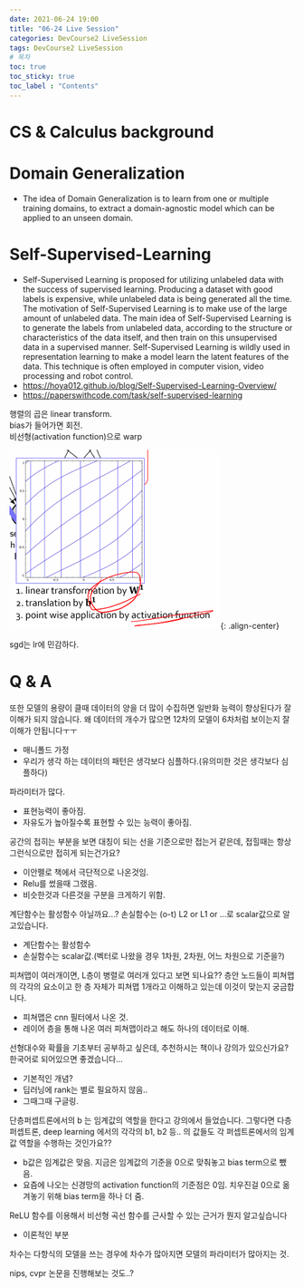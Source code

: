 ```yaml
---
date: 2021-06-24 19:00
title: "06-24 Live Session"
categories: DevCourse2 LiveSession
tags: DevCourse2 LiveSession
# 목차
toc: true  
toc_sticky: true 
toc_label : "Contents"
---
```


# CS & Calculus background  

# Domain Generalization  
- The idea of Domain Generalization is to learn from one or multiple training domains, to extract a domain-agnostic model which can be applied to an unseen domain.

# Self-Supervised-Learning
- Self-Supervised Learning is proposed for utilizing unlabeled data with the success of supervised learning. Producing a dataset with good labels is expensive, while unlabeled data is being generated all the time. The motivation of Self-Supervised Learning is to make use of the large amount of unlabeled data. The main idea of Self-Supervised Learning is to generate the labels from unlabeled data, according to the structure or characteristics of the data itself, and then train on this unsupervised data in a supervised manner. Self-Supervised Learning is wildly used in representation learning to make a model learn the latent features of the data. This technique is often employed in computer vision, video processing and robot control.  
- <https://hoya012.github.io/blog/Self-Supervised-Learning-Overview/>  
- <https://paperswithcode.com/task/self-supervised-learning>  


행렬의 곱은 linear transform.  
bias가 들어가면 회전.  
비선형(activation function)으로 warp  

![vector-transform](/assets/images/vector-transform.png){: .align-center}  

sgd는 lr에 민감하다.  

# Q & A
또한 모델의 용량이 클때 데이터의 양을 더 많이 수집하면 일반화 능력이 향상된다가 잘 이해가 되지 않습니다. 왜 데이터의 개수가 많으면 12차의 모델이 6차처럼 보이는지 잘 이해가 안됩니다ㅜㅜ  
- 매니폴드 가정  
- 우리가 생각 하는 데이터의 패턴은 생각보다 심플하다.(유의미한 것은 생각보다 심플하다)  

파라미터가 많다.
- 표현능력이 좋아짐.  
- 자유도가 높아질수록 표현할 수 있는 능력이 좋아짐.  

공간의 접히는 부분을 보면 대칭이 되는 선을 기준으로만 접는거 같은데, 접힐때는 항상 그런식으로만 접히게 되는건가요?
- 이안펠로 책에서 극단적으로 나온것임.
- Relu를 썼을때 그랬음.
- 비슷한것과 다른것을 구분을 크게하기 위함.  

계단함수는 활성함수 아닐까요...? 손실함수는 (o-t) L2 or L1 or ...로 scalar값으로 알고있습니다.
- 계단함수는 활성함수
- 손실함수는 scalar값.(벡터로 나왔을 경우 1차원, 2차원, 어느 차원으로 기준을?)

피쳐맵이 여러개이면, L층이 병렬로 여러개 있다고 보면 되나요?? 층안 노드들이 피쳐맵의 각각의 요소이고 한 층 자체가 피쳐맵 1개라고 이해하고 있는데 이것이 맞는지 궁금합니다.
- 피쳐맵은 cnn 필터에서 나온 것.
- 레이어 층을 통해 나온 여러 피쳐맵이라고 해도 하나의 데이터로 이해.  

선형대수와 확률을 기초부터 공부하고 싶은데, 추천하시는 책이나 강의가 있으신가요? 한국어로 되어있으면 좋겠습니다...
- 기본적인 개념?
- 딥러닝에 rank는 별로 필요하지 않음..
- 그때그때 구글링.  

단층퍼셉트론에서의 b 는 임계값의 역할을 한다고 강의에서 들었습니다. 그렇다면 다층 퍼셉트론, deep learning 에서의 각각의 b1, b2 등.. 의 값들도 각 퍼셉트론에서의 임계값 역할을 수행하는 것인가요??
- b값은 임계값은 맞음. 지금은 임계값의 기준을 0으로 맞춰놓고 bias term으로 뺐음.
- 요즘에 나오는 신경망의 activation function의 기준점은 0임. 치우진걸 0으로 옮겨놓기 위해 bias term을 하나 더 줌.  

ReLU 함수를 이용해서 비선형 곡선 함수를 근사할 수 있는 근거가 뭔지 알고싶습니다
- 이론적인  부분

차수는 다항식의 모델을 쓰는 경우에 차수가 많아지면 모델의 파라미터가 많아지는 것.  

nips, cvpr 논문을 진행해보는 것도..?  


